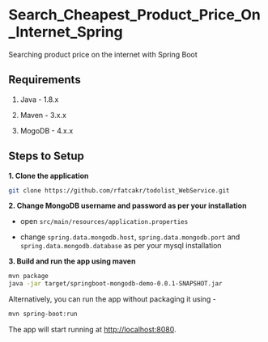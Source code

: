 # Search_Cheapest_Product_Price_On_Internet_Spring

Searching product price on the internet with Spring Boot

## Requirements

1. Java - 1.8.x

2. Maven - 3.x.x

3. MogoDB - 4.x.x

## Steps to Setup

**1. Clone the application**

```bash
git clone https://github.com/rfatcakr/todolist_WebService.git
```

**2. Change MongoDB username and password as per your installation**

+ open `src/main/resources/application.properties`

+ change `spring.data.mongodb.host`, `spring.data.mongodb.port` and `spring.data.mongodb.database` as per your mysql installation

**3. Build and run the app using maven**

```bash
mvn package
java -jar target/springboot-mongodb-demo-0.0.1-SNAPSHOT.jar
```

Alternatively, you can run the app without packaging it using -

```bash
mvn spring-boot:run
```

The app will start running at <http://localhost:8080>.